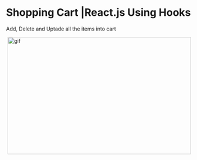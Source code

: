 #  Shopping Cart |React.js  Using Hooks 
 Add, Delete and Uptade all the items into cart 
<p><img align="right" alt="gif" src="https://user-images.githubusercontent.com/108582380/200107412-249ebdde-6693-4b07-9684-407540c1e184.gif" width="500" height="320"/></p>
